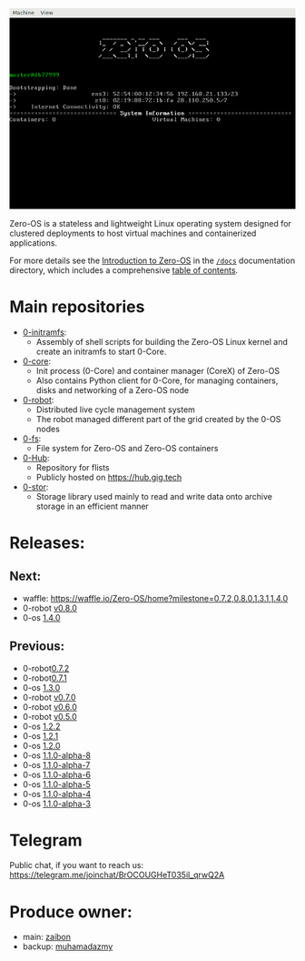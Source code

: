![Zero-OS console](g8os.png)

Zero-OS is a stateless and lightweight Linux operating system designed for clustered deployments to host virtual machines and containerized applications.

For more details see the [Introduction to Zero-OS](/docs/README.md) in the [`/docs`](/docs) documentation directory, which includes a comprehensive [table of contents](/docs/SUMMARY.md).

# Main repositories

- [0-initramfs](https://github.com/zero-os/0-initramfs):
  - Assembly of shell scripts for building the Zero-OS Linux kernel and create an initramfs to start 0-Core.
- [0-core](https://github.com/zero-os/0-core):
  - Init process (0-Core) and container manager (CoreX) of Zero-OS
  - Also contains Python client for 0-Core, for managing containers, disks and networking of a Zero-OS node
- [0-robot](https://github.com/zero-os/0-robot): 
  - Distributed live cycle management system 
  - The robot managed different part of the grid created by the 0-OS nodes
- [0-fs](https://github.com/zero-os/0-fs):
  - File system for Zero-OS and Zero-OS containers
- [0-Hub](https://github.com/zero-os/0-hub):
  - Repository for flists
  - Publicly hosted on https://hub.gig.tech
- [0-stor](https://github.com/zero-os/0-stor):
  - Storage library used mainly to read and write data onto archive storage in an efficient manner
  
  
# Releases:
## Next: 
- waffle: https://waffle.io/Zero-OS/home?milestone=0.7.2,0.8.0,1.3.1,1.4.0
- 0-robot [v0.8.0](https://github.com/zero-os/0-robot/milestone/9)
- 0-os [1.4.0](https://github.com/zero-os/0-core/milestone/29)
## Previous:
- 0-robot[0.7.2](https://github.com/zero-os/0-robot/releases/tag/v0.7.2)
- 0-robot[0.7.1](https://github.com/zero-os/0-robot/releases/tag/v0.7.1)
- 0-os [1.3.0](https://github.com/zero-os/0-core/releases/tag/v1.3.0)
- 0-robot [v0.7.0](https://github.com/zero-os/0-robot/releases/tag/v0.7.0)
- 0-robot [v0.6.0](https://github.com/zero-os/0-robot/releases/tag/v0.5.0)
- 0-robot [v0.5.0](https://github.com/zero-os/0-robot/releases/tag/v0.5.0)
- 0-os [1.2.2](https://github.com/zero-os/0-core/releases/tag/v1.2.2)
- 0-os [1.2.1](https://github.com/zero-os/0-core/releases/tag/v1.2.1)
- 0-os [1.2.0](https://github.com/zero-os/0-core/releases/tag/v1.2.0)
- 0-os [1.1.0-alpha-8](https://github.com/zero-os/home/blob/master/release_notes/1.1.0-alpha-8.md)
- 0-os [1.1.0-alpha-7](https://github.com/zero-os/home/blob/master/release_notes/1.1.0-alpha-7.md)
- 0-os [1.1.0-alpha-6](https://github.com/zero-os/home/blob/master/release_notes/1.1.0-alpha-6.md)
- 0-os [1.1.0-alpha-5](https://github.com/zero-os/home/blob/master/release_notes/1.1.0-alpha-5.md)
- 0-os [1.1.0-alpha-4](https://github.com/zero-os/home/blob/master/release_notes/1.1.0-alpha-4.md)
- 0-os [1.1.0-alpha-3](https://github.com/zero-os/home/blob/master/release_notes/1.1.0-alpha-3.md)

# Telegram
Public chat, if you want to reach us: https://telegram.me/joinchat/BrOCOUGHeT035il_qrwQ2A

# Produce owner:
- main: [zaibon](https://github.com/zaibon)
- backup: [muhamadazmy](https://github.com/muhamadazmy)
